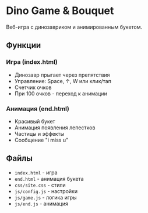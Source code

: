 # Dino Game & Bouquet

Веб-игра с динозавриком и анимированным букетом.

## Функции

### Игра (index.html)
- Динозавр прыгает через препятствия
- Управление: Space, ↑, W или клик/тап
- Счетчик очков
- При 100 очков - переход к анимации

### Анимация (end.html)
- Красивый букет 
- Анимация появления лепестков
- Частицы и эффекты
- Сообщение "i miss u"


## Файлы

- `index.html` - игра
- `end.html` - анимация букета
- `css/site.css` - стили
- `js/config.js` - настройки
- `js/game.js` - логика игры
- `js/end.js` - анимация
